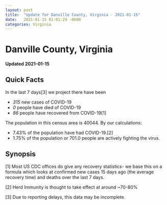 ```yaml
---
layout: post
title:  "Update for Danville County, Virginia - 2021-01-15"
date:   2021-01-15 01:01:29 -0600
categories: Virginia
---
```


# Danville County, Virginia
#### Updated 2021-01-15

## Quick Facts

In the last 7 days[3] we project there have been
- *315* new cases of COVID-19
- *0* people have died of COVID-19
- *86* people have recovered from COVID-19[1]

The population in this census area is 40044. By our calculations:
- 7.43% of the population have had COVID-19.[2]
- 1.75% of the population or 701.0 people are actively fighting the virus.

## Synopsis




[1] Most US CDC offices do give any recovery statistics- we base this on a formula which looks at confirmed new cases
15 days ago (the average recovery time) and deaths over the last 7 days.

[2] Herd Immunity is thought to take effect at around ~70-80%

[3] Due to reporting delays, this data may be incomplete.
 
    